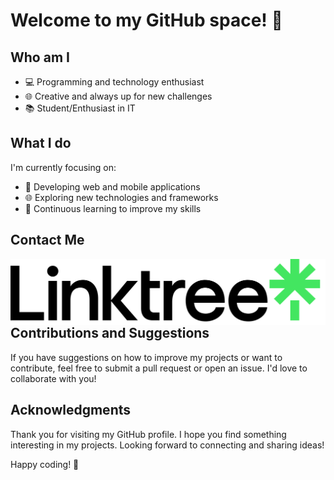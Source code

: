 # Welcome to my GitHub space! 👋

## Who am I

- 💻 Programming and technology enthusiast
- 🌐 Creative and always up for new challenges
- 📚 Student/Enthusiast in IT

## What I do

I'm currently focusing on:

- 🚀 Developing web and mobile applications
- 🌐 Exploring new technologies and frameworks
- 📖 Continuous learning to improve my skills

## Contact Me
<a href="https://linktr.ee/luigiguida"><img align="left" src="https://raw.githubusercontent.com/Fxller/Fxller/main/images/Linktree_logo.svg.png" alt="Fxller | LinkTree"/></a>

## Contributions and Suggestions

If you have suggestions on how to improve my projects or want to contribute, feel free to submit a pull request or open an issue. I'd love to collaborate with you!

## Acknowledgments

Thank you for visiting my GitHub profile. I hope you find something interesting in my projects. Looking forward to connecting and sharing ideas!

Happy coding! 🚀
